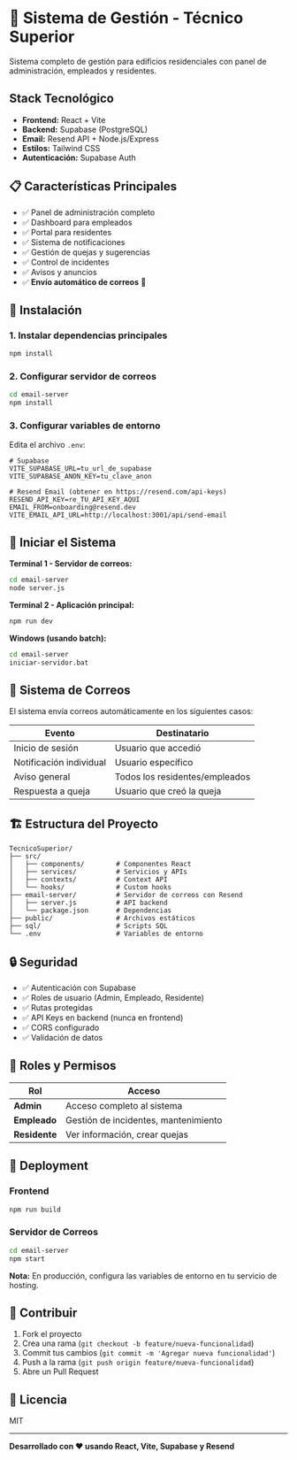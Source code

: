 # 🏢 Sistema de Gestión - Técnico Superior

Sistema completo de gestión para edificios residenciales con panel de administración, empleados y residentes.

##  Stack Tecnológico

- **Frontend:** React + Vite
- **Backend:** Supabase (PostgreSQL)
- **Email:** Resend API + Node.js/Express
- **Estilos:** Tailwind CSS
- **Autenticación:** Supabase Auth

## 📋 Características Principales

- ✅ Panel de administración completo
- ✅ Dashboard para empleados
- ✅ Portal para residentes
- ✅ Sistema de notificaciones
- ✅ Gestión de quejas y sugerencias
- ✅ Control de incidentes
- ✅ Avisos y anuncios
- ✅ **Envío automático de correos** 📧

## 🔧 Instalación

### 1. Instalar dependencias principales
```bash
npm install
```

### 2. Configurar servidor de correos
```bash
cd email-server
npm install
```

### 3. Configurar variables de entorno
Edita el archivo `.env`:
```env
# Supabase
VITE_SUPABASE_URL=tu_url_de_supabase
VITE_SUPABASE_ANON_KEY=tu_clave_anon

# Resend Email (obtener en https://resend.com/api-keys)
RESEND_API_KEY=re_TU_API_KEY_AQUI
EMAIL_FROM=onboarding@resend.dev
VITE_EMAIL_API_URL=http://localhost:3001/api/send-email
```

## 🎯 Iniciar el Sistema

**Terminal 1 - Servidor de correos:**
```bash
cd email-server
node server.js
```

**Terminal 2 - Aplicación principal:**
```bash
npm run dev
```

**Windows (usando batch):**
```bash
cd email-server
iniciar-servidor.bat
```

## 📧 Sistema de Correos

El sistema envía correos automáticamente en los siguientes casos:

| Evento | Destinatario |
|--------|--------------|
| Inicio de sesión | Usuario que accedió |
| Notificación individual | Usuario específico |
| Aviso general | Todos los residentes/empleados |
| Respuesta a queja | Usuario que creó la queja |

## 🏗️ Estructura del Proyecto

```
TecnicoSuperior/
├── src/
│   ├── components/        # Componentes React
│   ├── services/          # Servicios y APIs
│   ├── contexts/          # Context API
│   └── hooks/             # Custom hooks
├── email-server/          # Servidor de correos con Resend
│   ├── server.js          # API backend
│   └── package.json       # Dependencias
├── public/                # Archivos estáticos
├── sql/                   # Scripts SQL
└── .env                   # Variables de entorno
```

## 🔒 Seguridad

- ✅ Autenticación con Supabase
- ✅ Roles de usuario (Admin, Empleado, Residente)
- ✅ Rutas protegidas
- ✅ API Keys en backend (nunca en frontend)
- ✅ CORS configurado
- ✅ Validación de datos

## 🎨 Roles y Permisos

| Rol | Acceso |
|-----|--------|
| **Admin** | Acceso completo al sistema |
| **Empleado** | Gestión de incidentes, mantenimiento |
| **Residente** | Ver información, crear quejas |

## 🚀 Deployment

### Frontend
```bash
npm run build
```

### Servidor de Correos
```bash
cd email-server
npm start
```

**Nota:** En producción, configura las variables de entorno en tu servicio de hosting.

## 🤝 Contribuir

1. Fork el proyecto
2. Crea una rama (`git checkout -b feature/nueva-funcionalidad`)
3. Commit tus cambios (`git commit -m 'Agregar nueva funcionalidad'`)
4. Push a la rama (`git push origin feature/nueva-funcionalidad`)
5. Abre un Pull Request

## 📄 Licencia

MIT

---

**Desarrollado con ❤️ usando React, Vite, Supabase y Resend**

